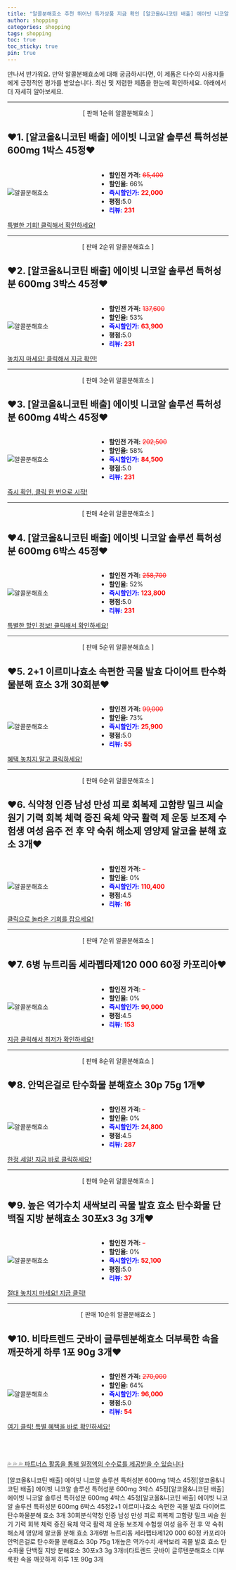 ```yaml
---
title: "알콜분해효소 추천 뛰어난 특가상품 지금 확인 [알코올&니코틴 배출] 에이빗 니코알 솔루션"
author: shopping
categories: shopping
tags: shopping
toc: true
toc_sticky: true
pin: true
---
```

만나서 반가워요. 만약 알콜분해효소에 대해 궁금하시다면,  이 제품은 다수의 사용자들에게 긍정적인 평가를 받았습니다. 최신 및 저렴한 제품을 한눈에 확인하세요. 아래에서 더 자세히 알아보세요.

---
<p class="toplist" style="margin: 0 auto; display: block; width: fit-content;">[ 판매 1순위 알콜분해효소 ]</p>

<h2><strong>❤️1. [알코올&니코틴 배출] 에이빗 니코알 솔루션 특허성분 600mg 1박스 45정❤️</strong></h2>

<div style="display: flex; align-items: center;">
    <div style="flex: 0.4;">
        <img src="https://thumbnail7.coupangcdn.com/thumbnails/remote/230x230ex/image/vendor_inventory/4358/52ed07951bad5dfaf479400ea1780ddce7be38a85e27e7a3207b3826fdb5.png" alt="알콜분해효소" style="max-width: 100%;">
    </div>
    <div style="flex: 0.6; margin-left: 10px;">
        <ul>
            <li><strong>할인전 가격:</strong> <del style="color: red;">65,400</del></li>
            <li><strong>할인율:</strong> 66%</li>
            <li><span style='color:blue'><strong>즉시할인가:</strong></span> <span style='color:red'><strong>22,000</strong></span></li>
            <li><strong>평점:</strong>5.0</li>
            <li><span style='color:blue'><strong>리뷰:</strong></span> <span style='color:red'><strong>231</strong></span></li>
        </ul>
    </div>
</div>
<div class="center">
    <a href="https://selin100587.github.io?lptag=AF9450613&subid=githubio&pageKey=8024529494&traceid=V0-153&itemId=22425558295&vendorItemId=89470261117" class="myButton">
        특별한 기회! 클릭해서 확인하세요!
    </a>
</div>


---
<p class="toplist" style="margin: 0 auto; display: block; width: fit-content;">[ 판매 2순위 알콜분해효소 ]</p>

<h2><strong>❤️2. [알코올&니코틴 배출] 에이빗 니코알 솔루션 특허성분 600mg 3박스 45정❤️</strong></h2>

<div style="display: flex; align-items: center;">
    <div style="flex: 0.4;">
        <img src="https://thumbnail6.coupangcdn.com/thumbnails/remote/230x230ex/image/vendor_inventory/3f10/b04993c38cd933ecab2cc57dcb4cdd061da98347216e594c68bb84194e3b.jpg" alt="알콜분해효소" style="max-width: 100%;">
    </div>
    <div style="flex: 0.6; margin-left: 10px;">
        <ul>
            <li><strong>할인전 가격:</strong> <del style="color: red;">137,600</del></li>
            <li><strong>할인율:</strong> 53%</li>
            <li><span style='color:blue'><strong>즉시할인가:</strong></span> <span style='color:red'><strong>63,900</strong></span></li>
            <li><strong>평점:</strong>5.0</li>
            <li><span style='color:blue'><strong>리뷰:</strong></span> <span style='color:red'><strong>231</strong></span></li>
        </ul>
    </div>
</div>
<div class="center">
    <a href="https://selin100587.github.io?lptag=AF9450613&subid=githubio&pageKey=8024529494&traceid=V0-153&itemId=22425558297&vendorItemId=89470261130" class="myButton">
        놓치지 마세요! 클릭해서 지금 확인!
    </a>
</div>


---
<p class="toplist" style="margin: 0 auto; display: block; width: fit-content;">[ 판매 3순위 알콜분해효소 ]</p>

<h2><strong>❤️3. [알코올&니코틴 배출] 에이빗 니코알 솔루션 특허성분 600mg 4박스 45정❤️</strong></h2>

<div style="display: flex; align-items: center;">
    <div style="flex: 0.4;">
        <img src="https://thumbnail7.coupangcdn.com/thumbnails/remote/230x230ex/image/vendor_inventory/8cd7/5fb6f91430c9c1c0e1f88f52364c4ff4e0b7b57f234f8a222cf79ecafd6f.jpg" alt="알콜분해효소" style="max-width: 100%;">
    </div>
    <div style="flex: 0.6; margin-left: 10px;">
        <ul>
            <li><strong>할인전 가격:</strong> <del style="color: red;">202,500</del></li>
            <li><strong>할인율:</strong> 58%</li>
            <li><span style='color:blue'><strong>즉시할인가:</strong></span> <span style='color:red'><strong>84,500</strong></span></li>
            <li><strong>평점:</strong>5.0</li>
            <li><span style='color:blue'><strong>리뷰:</strong></span> <span style='color:red'><strong>231</strong></span></li>
        </ul>
    </div>
</div>
<div class="center">
    <a href="https://selin100587.github.io?lptag=AF9450613&subid=githubio&pageKey=8024529494&traceid=V0-153&itemId=22425558292&vendorItemId=89470261089" class="myButton">
        즉시 확인, 클릭 한 번으로 시작!
    </a>
</div>


---
<p class="toplist" style="margin: 0 auto; display: block; width: fit-content;">[ 판매 4순위 알콜분해효소 ]</p>

<h2><strong>❤️4. [알코올&니코틴 배출] 에이빗 니코알 솔루션 특허성분 600mg 6박스 45정❤️</strong></h2>

<div style="display: flex; align-items: center;">
    <div style="flex: 0.4;">
        <img src="https://thumbnail6.coupangcdn.com/thumbnails/remote/230x230ex/image/vendor_inventory/d747/c917ff60860157f3bd6d29c6586c02081b87f160f70982d1682f33411969.jpg" alt="알콜분해효소" style="max-width: 100%;">
    </div>
    <div style="flex: 0.6; margin-left: 10px;">
        <ul>
            <li><strong>할인전 가격:</strong> <del style="color: red;">258,700</del></li>
            <li><strong>할인율:</strong> 52%</li>
            <li><span style='color:blue'><strong>즉시할인가:</strong></span> <span style='color:red'><strong>123,800</strong></span></li>
            <li><strong>평점:</strong>5.0</li>
            <li><span style='color:blue'><strong>리뷰:</strong></span> <span style='color:red'><strong>231</strong></span></li>
        </ul>
    </div>
</div>
<div class="center">
    <a href="https://selin100587.github.io?lptag=AF9450613&subid=githubio&pageKey=8024529494&traceid=V0-153&itemId=22425558299&vendorItemId=89470261144" class="myButton">
        특별한 할인 정보! 클릭해서 확인하세요!
    </a>
</div>


---
<p class="toplist" style="margin: 0 auto; display: block; width: fit-content;">[ 판매 5순위 알콜분해효소 ]</p>

<h2><strong>❤️5. 2+1 이르미나효소 속편한 곡물 발효 다이어트 탄수화물분해 효소 3개 30회분❤️</strong></h2>

<div style="display: flex; align-items: center;">
    <div style="flex: 0.4;">
        <img src="https://thumbnail10.coupangcdn.com/thumbnails/remote/230x230ex/image/vendor_inventory/a887/f155dffcd8c80715ae9d18c75068c471c1802acedc7ced9aaedd3b72baac.jpg" alt="알콜분해효소" style="max-width: 100%;">
    </div>
    <div style="flex: 0.6; margin-left: 10px;">
        <ul>
            <li><strong>할인전 가격:</strong> <del style="color: red;">99,000</del></li>
            <li><strong>할인율:</strong> 73%</li>
            <li><span style='color:blue'><strong>즉시할인가:</strong></span> <span style='color:red'><strong>25,900</strong></span></li>
            <li><strong>평점:</strong>5.0</li>
            <li><span style='color:blue'><strong>리뷰:</strong></span> <span style='color:red'><strong>55</strong></span></li>
        </ul>
    </div>
</div>
<div class="center">
    <a href="https://selin100587.github.io?lptag=AF9450613&subid=githubio&pageKey=7959564790&traceid=V0-153&itemId=22003614429&vendorItemId=89426103287" class="myButton">
        혜택 놓치지 말고 클릭하세요!
    </a>
</div>


---
<p class="toplist" style="margin: 0 auto; display: block; width: fit-content;">[ 판매 6순위 알콜분해효소 ]</p>

<h2><strong>❤️6. 식약청 인증 남성 만성 피로 회복제 고함량 밀크 씨슬 원기 기력 회복 체력 증진 육체 약국 활력 제 운동 보조제 수험생 여성 음주 전 후 약 숙취 해소제 영양제 알코올 분해 효소 3개❤️</strong></h2>

<div style="display: flex; align-items: center;">
    <div style="flex: 0.4;">
        <img src="https://thumbnail9.coupangcdn.com/thumbnails/remote/230x230ex/image/vendor_inventory/4604/beec539b569f35aa202e42994010a6ba07c3f47e13038dcc957bbcc46a35.jpg" alt="알콜분해효소" style="max-width: 100%;">
    </div>
    <div style="flex: 0.6; margin-left: 10px;">
        <ul>
            <li><strong>할인전 가격:</strong> <del style="color: red;">-</del></li>
            <li><strong>할인율:</strong> 0%</li>
            <li><span style='color:blue'><strong>즉시할인가:</strong></span> <span style='color:red'><strong>110,400</strong></span></li>
            <li><strong>평점:</strong>4.5</li>
            <li><span style='color:blue'><strong>리뷰:</strong></span> <span style='color:red'><strong>16</strong></span></li>
        </ul>
    </div>
</div>
<div class="center">
    <a href="https://selin100587.github.io?lptag=AF9450613&subid=githubio&pageKey=8147818117&traceid=V0-153&itemId=18150350321&vendorItemId=85300611078" class="myButton">
        클릭으로 놀라운 기회를 잡으세요!
    </a>
</div>


---
<p class="toplist" style="margin: 0 auto; display: block; width: fit-content;">[ 판매 7순위 알콜분해효소 ]</p>

<h2><strong>❤️7. 6병 뉴트리돔 세라펩타제120 000 60정 카포리아❤️</strong></h2>

<div style="display: flex; align-items: center;">
    <div style="flex: 0.4;">
        <img src="https://thumbnail9.coupangcdn.com/thumbnails/remote/230x230ex/image/vendor_inventory/467d/c27b671a43ec9cca2d279207e089a5b653b68779a5d9f23e7a155b3ba1bc.jpg" alt="알콜분해효소" style="max-width: 100%;">
    </div>
    <div style="flex: 0.6; margin-left: 10px;">
        <ul>
            <li><strong>할인전 가격:</strong> <del style="color: red;">-</del></li>
            <li><strong>할인율:</strong> 0%</li>
            <li><span style='color:blue'><strong>즉시할인가:</strong></span> <span style='color:red'><strong>90,000</strong></span></li>
            <li><strong>평점:</strong>4.5</li>
            <li><span style='color:blue'><strong>리뷰:</strong></span> <span style='color:red'><strong>153</strong></span></li>
        </ul>
    </div>
</div>
<div class="center">
    <a href="https://selin100587.github.io?lptag=AF9450613&subid=githubio&pageKey=6288778081&traceid=V0-153&itemId=23770248328&vendorItemId=90794538756" class="myButton">
        지금 클릭해서 최저가 확인하세요!
    </a>
</div>


---
<p class="toplist" style="margin: 0 auto; display: block; width: fit-content;">[ 판매 8순위 알콜분해효소 ]</p>

<h2><strong>❤️8. 안먹은걸로 탄수화물 분해효소 30p 75g 1개❤️</strong></h2>

<div style="display: flex; align-items: center;">
    <div style="flex: 0.4;">
        <img src="https://thumbnail9.coupangcdn.com/thumbnails/remote/230x230ex/image/retail/images/2023/02/09/14/9/20bad0bb-71ed-4e16-801d-ba11908c044b.jpg" alt="알콜분해효소" style="max-width: 100%;">
    </div>
    <div style="flex: 0.6; margin-left: 10px;">
        <ul>
            <li><strong>할인전 가격:</strong> <del style="color: red;">-</del></li>
            <li><strong>할인율:</strong> 0%</li>
            <li><span style='color:blue'><strong>즉시할인가:</strong></span> <span style='color:red'><strong>24,800</strong></span></li>
            <li><strong>평점:</strong>4.5</li>
            <li><span style='color:blue'><strong>리뷰:</strong></span> <span style='color:red'><strong>287</strong></span></li>
        </ul>
    </div>
</div>
<div class="center">
    <a href="https://selin100587.github.io?lptag=AF9450613&subid=githubio&pageKey=7124214197&traceid=V0-153&itemId=17845060457&vendorItemId=85008584639" class="myButton">
        한정 세일! 지금 바로 클릭하세요!
    </a>
</div>


---
<p class="toplist" style="margin: 0 auto; display: block; width: fit-content;">[ 판매 9순위 알콜분해효소 ]</p>

<h2><strong>❤️9. 높은 역가수치 새싹보리 곡물 발효 효소 탄수화물 단백질 지방 분해효소 30포x3 3g 3개❤️</strong></h2>

<div style="display: flex; align-items: center;">
    <div style="flex: 0.4;">
        <img src="https://thumbnail6.coupangcdn.com/thumbnails/remote/230x230ex/image/vendor_inventory/0e39/3cadc6cedd380ce30e0a59ab38d9724325a6f0233ecd5567ac6a133d0130.jpg" alt="알콜분해효소" style="max-width: 100%;">
    </div>
    <div style="flex: 0.6; margin-left: 10px;">
        <ul>
            <li><strong>할인전 가격:</strong> <del style="color: red;">-</del></li>
            <li><strong>할인율:</strong> 0%</li>
            <li><span style='color:blue'><strong>즉시할인가:</strong></span> <span style='color:red'><strong>52,100</strong></span></li>
            <li><strong>평점:</strong>5.0</li>
            <li><span style='color:blue'><strong>리뷰:</strong></span> <span style='color:red'><strong>37</strong></span></li>
        </ul>
    </div>
</div>
<div class="center">
    <a href="https://selin100587.github.io?lptag=AF9450613&subid=githubio&pageKey=8126318429&traceid=V0-153&itemId=18622566152&vendorItemId=85757979879" class="myButton">
        절대 놓치지 마세요! 지금 클릭!
    </a>
</div>


---
<p class="toplist" style="margin: 0 auto; display: block; width: fit-content;">[ 판매 10순위 알콜분해효소 ]</p>

<h2><strong>❤️10. 비타트렌드 굿바이 글루텐분해효소 더부룩한 속을 깨끗하게 하루 1포 90g 3개❤️</strong></h2>

<div style="display: flex; align-items: center;">
    <div style="flex: 0.4;">
        <img src="https://thumbnail6.coupangcdn.com/thumbnails/remote/230x230ex/image/vendor_inventory/d49c/4e7b7b069efec3fa9189bd8b725ad99427d22c93e98ceddd2161e0ce3a72.jpg" alt="알콜분해효소" style="max-width: 100%;">
    </div>
    <div style="flex: 0.6; margin-left: 10px;">
        <ul>
            <li><strong>할인전 가격:</strong> <del style="color: red;">270,000</del></li>
            <li><strong>할인율:</strong> 64%</li>
            <li><span style='color:blue'><strong>즉시할인가:</strong></span> <span style='color:red'><strong>96,000</strong></span></li>
            <li><strong>평점:</strong>5.0</li>
            <li><span style='color:blue'><strong>리뷰:</strong></span> <span style='color:red'><strong>54</strong></span></li>
        </ul>
    </div>
</div>
<div class="center">
    <a href="https://selin100587.github.io?lptag=AF9450613&subid=githubio&pageKey=7878474365&traceid=V0-153&itemId=23513124047&vendorItemId=90540025902" class="myButton">
        여기 클릭! 특별 혜택을 바로 확인하세요!
    </a>
</div>

<br><br><br>[💦 💦 💦 파트너스 활동을 통해 일정액의 수수료를 제공받을 수 있습니다](https://link.coupang.com/a/bcpT2c)<br><br>[알코올&니코틴 배출] 에이빗 니코알 솔루션 특허성분 600mg 1박스 45정[알코올&니코틴 배출] 에이빗 니코알 솔루션 특허성분 600mg 3박스 45정[알코올&니코틴 배출] 에이빗 니코알 솔루션 특허성분 600mg 4박스 45정[알코올&니코틴 배출] 에이빗 니코알 솔루션 특허성분 600mg 6박스 45정2+1 이르미나효소 속편한 곡물 발효 다이어트 탄수화물분해 효소 3개 30회분식약청 인증 남성 만성 피로 회복제 고함량 밀크 씨슬 원기 기력 회복 체력 증진 육체 약국 활력 제 운동 보조제 수험생 여성 음주 전 후 약 숙취 해소제 영양제 알코올 분해 효소 3개6병 뉴트리돔 세라펩타제120 000 60정 카포리아안먹은걸로 탄수화물 분해효소 30p 75g 1개높은 역가수치 새싹보리 곡물 발효 효소 탄수화물 단백질 지방 분해효소 30포x3 3g 3개비타트렌드 굿바이 글루텐분해효소 더부룩한 속을 깨끗하게 하루 1포 90g 3개